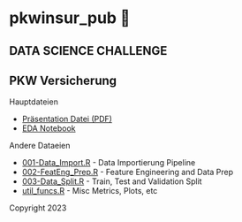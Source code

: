 # pkwinsur_pub 🚙

## DATA SCIENCE CHALLENGE
## PKW Versicherung

Hauptdateien

+ [Präsentation Datei (PDF)](präsi-datachallenge.pdf)
+ [EDA Notebook](notebooks/EDA-general.ipynb)

Andere Dataeien

+ [001-Data_Import.R](code/001-Data_Import.R) - Data Importierung Pipeline
+ [002-FeatEng_Prep.R](code/002-FeatEng_Prep.R) - Feature Engineering and Data Prep
+ [003-Data_Split.R](code/003-Data_Split.R) - Train, Test and Validation Split
+ [util_funcs.R](code/util_funcs.R) - Misc Metrics, Plots, etc



Copyright 2023



